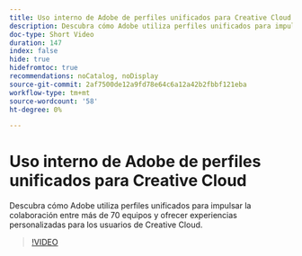 ```yaml
---
title: Uso interno de Adobe de perfiles unificados para Creative Cloud
description: Descubra cómo Adobe utiliza perfiles unificados para impulsar la colaboración entre más de 70 equipos y ofrecer experiencias personalizadas para los usuarios de Creative Cloud.
doc-type: Short Video
duration: 147
index: false
hide: true
hidefromtoc: true
recommendations: noCatalog, noDisplay
source-git-commit: 2af7500de12a9fd78e64c6a12a42b2fbbf121eba
workflow-type: tm+mt
source-wordcount: '58'
ht-degree: 0%

---
```



# Uso interno de Adobe de perfiles unificados para Creative Cloud

Descubra cómo Adobe utiliza perfiles unificados para impulsar la colaboración entre más de 70 equipos y ofrecer experiencias personalizadas para los usuarios de Creative Cloud.

<!-- 62_S655_3442541_146_adobes-internal-use-of-unified-profiles-for-creative-cloud -->
>[!VIDEO](https://video.tv.adobe.com/v/3458283/?learn=on&enablevpops=true)
